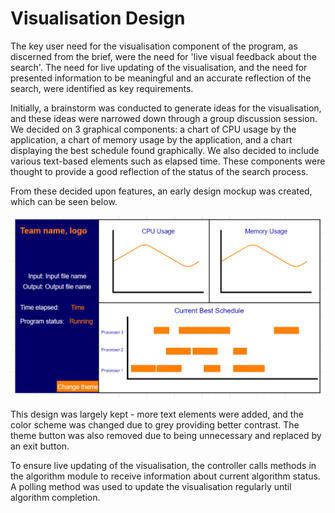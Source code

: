 # Visualisation Design

The key user need for the visualisation component of the program, as discerned from the brief, were the need for 'live visual feedback about the search'. 
The need for live updating of the visualisation, and the need for presented information to be meaningful and an accurate reflection of the search, were identified as key requirements.

Initially, a brainstorm was conducted to generate ideas for the visualisation, and these ideas were narrowed down through a group discussion session. We decided on 3 graphical components: a chart of CPU usage by the application, a chart of memory usage by the application, and a chart displaying the best schedule found graphically. We also decided to include various text-based elements such as elapsed time. These components were thought to provide a good reflection of the status of the search process.

From these decided upon features, an early design mockup was created, which can be seen below.

![Current Visualisation](Vis_mockup.PNG)

This design was largely kept - more text elements were added, and the color scheme was changed due to grey providing better contrast. The theme button was also removed due to being unnecessary and replaced by an exit button.

To ensure live updating of the visualisation, the controller calls methods in the algorithm module to receive information about current algorithm status. A polling method was used to update the visualisation regularly until algorithm completion. 

